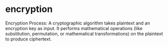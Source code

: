 # encryption
Encryption Process: A cryptographic algorithm takes plaintext and an encryption key as input. It performs mathematical operations (like substitution, permutation, or mathematical transformations) on the plaintext to produce ciphertext.
